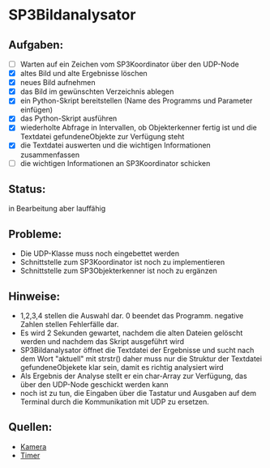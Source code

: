 # SP3Bildanalysator

## Aufgaben:
- [ ] Warten auf ein Zeichen vom SP3Koordinator über den UDP-Node
- [x] altes Bild und alte Ergebnisse löschen
- [x] neues Bild aufnehmen
- [x] das Bild im gewünschten Verzeichnis ablegen
- [x] ein Python-Skript bereitstellen (Name des Programms und Parameter einfügen)
- [x] das Python-Skript ausführen
- [x] wiederholte Abfrage in Intervallen, ob Objekterkenner fertig ist und die Textdatei gefundeneObjekte zur Verfügung steht
- [x] die Textdatei auswerten und die wichtigen Informationen zusammenfassen
- [ ] die wichtigen Informationen an SP3Koordinator schicken

## Status:
in Bearbeitung aber lauffähig

## Probleme:
- Die UDP-Klasse muss noch eingebettet werden
- Schnittstelle zum SP3Koordinator ist noch zu implementieren
- Schnittstelle zum SP3Objekterkenner ist noch zu ergänzen

## Hinweise:
- 1,2,3,4 stellen die Auswahl dar. 0 beendet das Programm. negative Zahlen stellen Fehlerfälle dar.
- Es wird 2 Sekunden gewartet, nachdem die alten Dateien gelöscht werden und nachdem das Skript ausgeführt wird
- SP3Bildanalysator öffnet die Textdatei der Ergebnisse und sucht nach dem Wort "aktuell" mit strstr()
daher muss nur die Struktur der Textdatei gefundeneObjekete klar sein, damit es richtig analysiert wird
- Als Ergebnis der Analyse stellt er ein char-Array zur Verfügung, das über den UDP-Node geschickt werden kann
- noch ist zu tun, die Eingaben über die Tastatur und Ausgaben auf dem Terminal durch die Kommunikation mit UDP zu ersetzen.

## Quellen:
- [Kamera](https://www.opencv-srf.com/2010/09/object-detection-using-color-seperation.html)
- [Timer](https://stackoverflow.com/questions/4184468/sleep-for-milliseconds)
